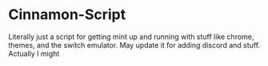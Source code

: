 # Cinnamon-Script

Literally just a script for getting mint up and running with stuff like chrome, themes, and the switch emulator. May update it for adding discord and stuff. Actually I might
